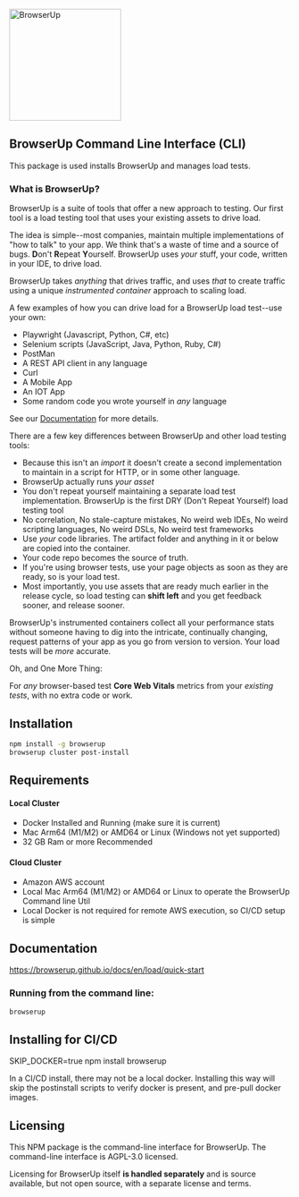 <img src="https://browserup.com/wp-content/themes/browserup/images/logo-text-475x93.png" alt="BrowserUp" style="width: 200px;  margin-top: 25px;" />

##  BrowserUp Command Line Interface (CLI)

This package is used installs BrowserUp and manages load tests.

### What is BrowserUp?

BrowserUp is a suite of tools that offer a new approach to testing. Our first tool is 
a load testing tool that uses your existing assets to drive load.

The idea is simple--most companies, maintain multiple implementations of "how to talk" to your app.
We think that's a waste of time and a source of bugs. **D**on't **R**epeat **Y**ourself. 
BrowserUp uses *your* stuff, your code, written in your IDE, to drive load.

BrowserUp takes *anything* that drives traffic, and uses _that_ to create traffic
using a unique *instrumented container* approach to scaling load.

A few examples of how you can drive load for a BrowserUp load test--use your own:
* Playwright (Javascript, Python, C#, etc) 
* Selenium scripts (JavaScript, Java, Python, Ruby, C#)
* PostMan
* A REST API client in any language
* Curl
* A Mobile App
* An IOT App
* Some random code you wrote yourself in *any* language

See our [Documentation](https://browserup.github.io/docs/en/load/quick-start) for more details.

There are a few key differences between BrowserUp and other load testing tools:

* Because this isn't an _import_ it doesn't create a second implementation to maintain in a script for HTTP, or in some other
language.
* BrowserUp actually runs _your_ *asset*
* You don't repeat yourself maintaining
a separate load test implementation. BrowserUp is the first DRY (Don't Repeat Yourself) load testing tool
* No correlation, No stale-capture mistakes, No weird web IDEs, No weird scripting languages, 
No weird DSLs, No weird test frameworks
* Use _your_ code libraries. The artifact folder and anything in it or below are copied into the container.
* Your code repo becomes the source of truth.
* If you're using browser tests, use your page objects as soon as they are ready, so is your load test.
* Most importantly, you use assets that are ready much earlier in the release cycle, 
so load testing can **shift left**  and you get feedback sooner, and release sooner. 

BrowserUp's instrumented containers collect all your performance stats without someone having to dig into the intricate, 
continually changing, request patterns of your app as you go from version to version.  Your load tests will be *more* accurate.

Oh, and One More Thing:

For *any* browser-based test **Core Web Vitals** metrics from your *existing tests*, with no extra code or work.


## Installation
```bash
npm install -g browserup
browserup cluster post-install
```

## Requirements

#### Local Cluster
* Docker Installed and Running (make sure it is current)
* Mac Arm64 (M1/M2) or AMD64 or Linux (Windows not yet supported)
* 32 GB Ram or more Recommended
#### Cloud Cluster
* Amazon AWS account
* Local Mac Arm64 (M1/M2) or AMD64 or Linux to operate the BrowserUp Command line Util
* Local Docker is not required for remote AWS execution, so CI/CD setup is simple

## Documentation

https://browserup.github.io/docs/en/load/quick-start

### Running from the command line:

```bash
browserup
```

## Installing for CI/CD

SKIP_DOCKER=true npm install browserup

In a CI/CD install, there may not be a local docker.  Installing this way will skip the postinstall 
scripts to verify docker is present, and pre-pull docker images.


## Licensing

This NPM package is the command-line interface for BrowserUp.
The command-line interface is AGPL-3.0 licensed.

Licensing for BrowserUp itself **is handled separately** and is source available, but not open source, with a separate 
license and terms.
